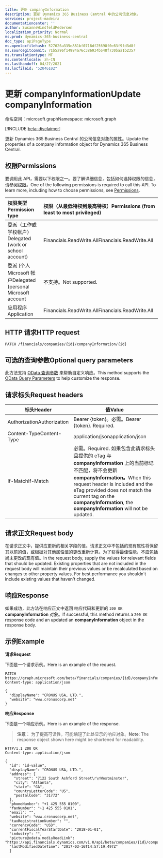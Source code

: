 ```yaml
---
title: 更新 companyInformation
description: 更新 Dynamics 365 Business Central 中的公司信息对象。
services: project-madeira
documentationcenter: ''
author: SusanneWindfeldPedersen
localization_priority: Normal
ms.prod: dynamics-365-business-central
doc_type: apiPageType
ms.openlocfilehash: 527626a335e881bf0718df25698f0e83f9fd3d8f
ms.sourcegitcommit: 71b5a96f14984a76c386934b648f730baa1b2357
ms.translationtype: MT
ms.contentlocale: zh-CN
ms.lasthandoff: 04/27/2021
ms.locfileid: "52046102"
---
```

# <a name="update-companyinformation"></a><span data-ttu-id="447c7-103">更新 companyInformation</span><span class="sxs-lookup"><span data-stu-id="447c7-103">Update companyInformation</span></span>

<span data-ttu-id="447c7-104">命名空间：microsoft.graph</span><span class="sxs-lookup"><span data-stu-id="447c7-104">Namespace: microsoft.graph</span></span>

[!INCLUDE [beta-disclaimer](../../includes/beta-disclaimer.md)]

<span data-ttu-id="447c7-105">更新 Dynamics 365 Business Central 的公司信息对象的属性。</span><span class="sxs-lookup"><span data-stu-id="447c7-105">Update the properties of a company information object for Dynamics 365 Business Central.</span></span>

## <a name="permissions"></a><span data-ttu-id="447c7-106">权限</span><span class="sxs-lookup"><span data-stu-id="447c7-106">Permissions</span></span>
<span data-ttu-id="447c7-p101">要调用此 API，需要以下权限之一。要了解详细信息，包括如何选择权限的信息，请参阅[权限](/graph/permissions-reference)。</span><span class="sxs-lookup"><span data-stu-id="447c7-p101">One of the following permissions is required to call this API. To learn more, including how to choose permissions, see [Permissions](/graph/permissions-reference).</span></span>

|<span data-ttu-id="447c7-109">权限类型</span><span class="sxs-lookup"><span data-stu-id="447c7-109">Permission type</span></span> |<span data-ttu-id="447c7-110">权限（从最低特权到最高特权）</span><span class="sxs-lookup"><span data-stu-id="447c7-110">Permissions (from least to most privileged)</span></span>|
|:---------------|:------------------------------------------|
|<span data-ttu-id="447c7-111">委派（工作或学校帐户）</span><span class="sxs-lookup"><span data-stu-id="447c7-111">Delegated (work or school account)</span></span>|<span data-ttu-id="447c7-112">Financials.ReadWrite.All</span><span class="sxs-lookup"><span data-stu-id="447c7-112">Financials.ReadWrite.All</span></span> |
|<span data-ttu-id="447c7-113">委派 (个人 Microsoft 帐户</span><span class="sxs-lookup"><span data-stu-id="447c7-113">Delegated (personal Microsoft account</span></span>|<span data-ttu-id="447c7-114">不支持。</span><span class="sxs-lookup"><span data-stu-id="447c7-114">Not supported.</span></span>|
|<span data-ttu-id="447c7-115">应用程序</span><span class="sxs-lookup"><span data-stu-id="447c7-115">Application</span></span>|<span data-ttu-id="447c7-116">Financials.ReadWrite.All</span><span class="sxs-lookup"><span data-stu-id="447c7-116">Financials.ReadWrite.All</span></span>|

## <a name="http-request"></a><span data-ttu-id="447c7-117">HTTP 请求</span><span class="sxs-lookup"><span data-stu-id="447c7-117">HTTP request</span></span>
```http
PATCH /financials/companies/{id}/companyInformation/{id}
```

## <a name="optional-query-parameters"></a><span data-ttu-id="447c7-118">可选的查询参数</span><span class="sxs-lookup"><span data-stu-id="447c7-118">Optional query parameters</span></span>
<span data-ttu-id="447c7-119">此方法支持 [OData 查询参数](/graph/query-parameters) 来帮助自定义响应。</span><span class="sxs-lookup"><span data-stu-id="447c7-119">This method supports the [OData Query Parameters](/graph/query-parameters) to help customize the response.</span></span>

## <a name="request-headers"></a><span data-ttu-id="447c7-120">请求标头</span><span class="sxs-lookup"><span data-stu-id="447c7-120">Request headers</span></span>
|<span data-ttu-id="447c7-121">标头</span><span class="sxs-lookup"><span data-stu-id="447c7-121">Header</span></span>        |<span data-ttu-id="447c7-122">值</span><span class="sxs-lookup"><span data-stu-id="447c7-122">Value</span></span>                    |
|--------------|-------------------------|
|<span data-ttu-id="447c7-123">Authorization</span><span class="sxs-lookup"><span data-stu-id="447c7-123">Authorization</span></span> |<span data-ttu-id="447c7-p102">Bearer {token}。必需。</span><span class="sxs-lookup"><span data-stu-id="447c7-p102">Bearer {token}. Required.</span></span>|
|<span data-ttu-id="447c7-126">Content-Type</span><span class="sxs-lookup"><span data-stu-id="447c7-126">Content-Type</span></span>  |<span data-ttu-id="447c7-127">application/json</span><span class="sxs-lookup"><span data-stu-id="447c7-127">application/json</span></span>         |
|<span data-ttu-id="447c7-128">If-Match</span><span class="sxs-lookup"><span data-stu-id="447c7-128">If-Match</span></span>      |<span data-ttu-id="447c7-129">必需。</span><span class="sxs-lookup"><span data-stu-id="447c7-129">Required.</span></span> <span data-ttu-id="447c7-130">如果包含此请求标头且提供的 eTag 与 **companyInformation** 上的当前标记不匹配，将不会更新 **companyInformation。**</span><span class="sxs-lookup"><span data-stu-id="447c7-130">When this request header is included and the eTag provided does not match the current tag on the **companyInformation**, the **companyInformation** will not be updated.</span></span>  |

## <a name="request-body"></a><span data-ttu-id="447c7-131">请求正文</span><span class="sxs-lookup"><span data-stu-id="447c7-131">Request body</span></span>
<span data-ttu-id="447c7-p104">在请求正文中，提供应更新的相关字段的值。请求正文中不包括的现有属性将保留其以前的值，或根据对其他属性值的更改重新计算。为了获得最佳性能，不应包括尚未更改的现有值。</span><span class="sxs-lookup"><span data-stu-id="447c7-p104">In the request body, supply the values for relevant fields that should be updated. Existing properties that are not included in the request body will maintain their previous values or be recalculated based on changes to other property values. For best performance you shouldn't include existing values that haven't changed.</span></span>

## <a name="response"></a><span data-ttu-id="447c7-135">响应</span><span class="sxs-lookup"><span data-stu-id="447c7-135">Response</span></span>
<span data-ttu-id="447c7-136">如果成功，此方法在响应正文中返回 响应代码和更新的 `200 OK` **companyInformation** 对象。</span><span class="sxs-lookup"><span data-stu-id="447c7-136">If successful, this method returns a `200 OK` response code and an updated an **companyInformation** object in the response body.</span></span>

## <a name="example"></a><span data-ttu-id="447c7-137">示例</span><span class="sxs-lookup"><span data-stu-id="447c7-137">Example</span></span>

<span data-ttu-id="447c7-138">**请求**</span><span class="sxs-lookup"><span data-stu-id="447c7-138">**Request**</span></span>

<span data-ttu-id="447c7-139">下面是一个请求示例。</span><span class="sxs-lookup"><span data-stu-id="447c7-139">Here is an example of the request.</span></span>
```http
PATCH https://graph.microsoft.com/beta/financials/companies/{id}/companyInformation/{id}
Content-type: application/json

{
  "displayName": "CRONUS USA, LTD.",
  "website": "www.cronuscorp.net"
}
```

<span data-ttu-id="447c7-140">**响应**</span><span class="sxs-lookup"><span data-stu-id="447c7-140">**Response**</span></span>

<span data-ttu-id="447c7-141">下面是一个响应示例。</span><span class="sxs-lookup"><span data-stu-id="447c7-141">Here is an example of the response.</span></span> 

> <span data-ttu-id="447c7-142">**注意：** 为了提高可读性，可能缩短了此处显示的响应对象。</span><span class="sxs-lookup"><span data-stu-id="447c7-142">**Note**: The response object shown here might be shortened for readability.</span></span>

```http
HTTP/1.1 200 OK
Content-type: application/json

{
  "id": "id-value",
  "displayName": "CRONUS USA, LTD.",
  "address": {
    "street": "7122 South Ashford Street\r\nWestminster",
    "city": "Atlanta",
    "state": "GA",
    "countryLetterCode": "US",
    "postalCode": "31772"
  },
  "phoneNumber": "+1 425 555 0100",
  "faxNumber": "+1 425 555 0101",
  "email": "",
  "website": "www.cronuscorp.net",
  "taxRegistrationNumber": "",
  "currencyCode": "USD",
  "currentFiscalYearStartDate": "2018-01-01",
  "industry": "",
  "picture@odata.mediaReadLink": "https://api.financials.dynamics.com/v1.0/api/beta/companies/{id}/companyInformation/{id}/picture",
  "lastModifiedDateTime": "2017-03-16T14:57:19.497Z"
  }
```



